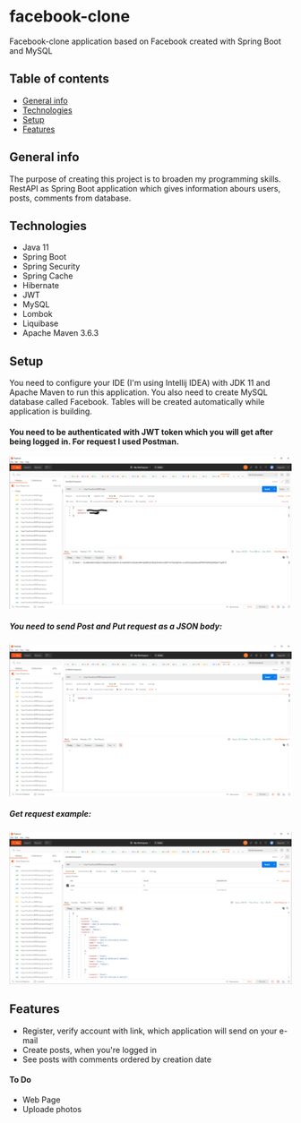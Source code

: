 # facebook-clone
Facebook-clone application based on Facebook created with Spring Boot and MySQL

## Table of contents
* [General info](#general-info)
* [Technologies](#technologies)
* [Setup](#setup)
* [Features](#features)

## General info
The purpose of creating this project is to broaden my programming skills. RestAPI as Spring Boot application which gives information abours users, posts, comments from database.

## Technologies
- Java 11
- Spring Boot
- Spring Security
- Spring Cache
- Hibernate
- JWT
- MySQL
- Lombok
- Liquibase
- Apache Maven 3.6.3


## Setup
You need to configure your IDE (I'm using Intellij IDEA) with JDK 11 and Apache Maven to run this application. You also need to create MySQL database called Facebook. Tables will be created automatically while application is building.

#### You need to be authenticated with JWT token which you will get after being logged in. For request I used Postman.
![login example](./images/login.png)

##### You need to send Post and Put request as a JSON body:
![put example](./images/put.png)

##### Get request example:
![get example](./images/get.png)

## Features
- Register, verify account with link, which application will send on your e-mail
- Create posts, when you're logged in
- See posts with comments ordered by creation date

#### To Do
- Web Page
- Uploade photos
